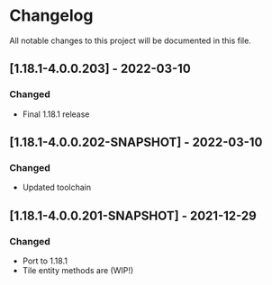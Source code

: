 # Changelog
All notable changes to this project will be documented in this file.

## [1.18.1-4.0.0.203] - 2022-03-10
### Changed
 - Final 1.18.1 release

## [1.18.1-4.0.0.202-SNAPSHOT] - 2022-03-10
### Changed
 - Updated toolchain

## [1.18.1-4.0.0.201-SNAPSHOT] - 2021-12-29
### Changed
 - Port to 1.18.1
 - Tile entity methods are (WIP!)